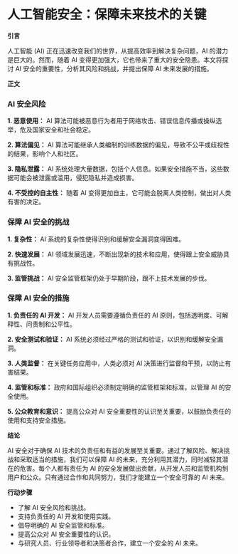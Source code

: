 # 人工智能安全：保障未来技术的关键

**引言**

人工智能 (AI) 正在迅速改变我们的世界，从提高效率到解决复杂问题，AI 的潜力是巨大的。然而，随着 AI 变得更加强大，它也带来了重大的安全隐患。本文将探讨 AI 安全的重要性，分析其风险和挑战，并提出保障 AI 未来发展的措施。

**正文**

### AI 安全风险

**1. 恶意使用：**
AI 算法可能被恶意行为者用于网络攻击、错误信息传播或操纵选举，危及国家安全和社会稳定。

**2. 算法偏见：**
AI 算法可能继承人类编制的训练数据的偏见，导致不公平或歧视性的结果，影响个人和社区。

**3. 隐私泄露：**
AI 系统处理大量数据，包括个人信息。如果安全措施不当，这些数据可能会被泄露或滥用，侵犯隐私并造成损害。

**4. 不受控的自主性：**
随着 AI 变得更加自主，它可能会脱离人类控制，做出对人类有害的决定。

### 保障 AI 安全的挑战

**1. 复杂性：**
AI 系统的复杂性使得识别和缓解安全漏洞变得困难。

**2. 快速发展：**
AI 领域发展迅速，不断出现新的技术和应用，使得跟上安全威胁具有挑战性。

**3. 监管挑战：**
AI 安全监管框架仍处于早期阶段，跟不上技术发展的步伐。

### 保障 AI 安全的措施

**1. 负责任的 AI 开发：**
AI 开发人员需要遵循负责任的 AI 原则，包括透明度、可解释性、问责制和公平性。

**2. 安全测试和验证：**
AI 系统必须经过严格的测试和验证，以识别和缓解安全漏洞。

**3. 人类监督：**
在关键任务应用中，人类必须对 AI 决策进行监督和干预，以防止有害结果。

**4. 监管和标准：**
政府和国际组织必须制定明确的监管框架和标准，以管理 AI 的安全使用。

**5. 公众教育和意识：**
提高公众对 AI 安全重要性的认识至关重要，以鼓励负责任的使用和支持安全措施。

**结论**

AI 安全对于确保 AI 技术的负责任和有益的发展至关重要。通过了解风险、解决挑战和采取适当的措施，我们可以保障 AI 的未来，充分利用其潜力，同时减轻其潜在的危害。每个人都有责任为 AI 的安全发展做出贡献，从开发人员和监管机构到用户和公众。只有通过合作和共同努力，我们才能建立一个安全可靠的 AI 未来。

**行动步骤**

* 了解 AI 安全风险和挑战。
* 支持负责任的 AI 开发和使用实践。
* 倡导明确的 AI 安全监管和标准。
* 提高公众对 AI 安全重要性的认识。
* 与研究人员、行业领导者和决策者合作，建立一个安全的 AI 未来。

